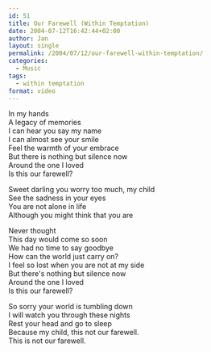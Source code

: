 ```yaml
---
id: 51
title: Our Farewell (Within Temptation)
date: 2004-07-12T16:42:44+02:00
author: Jan
layout: single
permalink: /2004/07/12/our-farewell-within-temptation/
categories:
  - Music
tags:
  - within temptation
format: video
---
```

In my hands  
A legacy of memories  
I can hear you say my name  
I can almost see your smile  
Feel the warmth of your embrace  
But there is nothing but silence now  
Around the one I loved  
Is this our farewell?

Sweet darling you worry too much, my child  
See the sadness in your eyes  
You are not alone in life  
Although you might think that you are

Never thought  
This day would come so soon  
We had no time to say goodbye  
How can the world just carry on?  
I feel so lost when you are not at my side  
But there's nothing but silence now  
Around the one I loved  
Is this our farewell?

So sorry your world is tumbling down  
I will watch you through these nights  
Rest your head and go to sleep  
Because my child, this not our farewell.  
This is not our farewell.